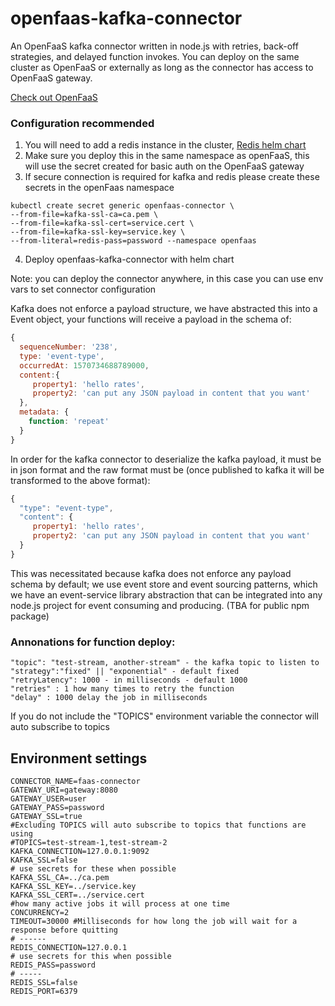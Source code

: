 # openfaas-kafka-connector

An OpenFaaS kafka connector written in node.js with retries, back-off strategies, and delayed function invokes.
You can deploy on the same cluster as OpenFaaS or externally as long as the connector has access to OpenFaaS gateway.

[Check out OpenFaaS](https://www.openfaas.com/)


### Configuration recommended 
1. You will need to add a redis instance in the cluster, [Redis helm chart](https://github.com/helm/charts/tree/master/stable/redis)
2. Make sure you deploy this in the same namespace as openFaaS, this will use the secret created for basic auth on the OpenFaaS gateway
3. If secure connection is required for kafka and redis please create these secrets in the openFaas namespace

```
kubectl create secret generic openfaas-connector \
--from-file=kafka-ssl-ca=ca.pem \
--from-file=kafka-ssl-cert=service.cert \
--from-file=kafka-ssl-key=service.key \ 
--from-literal=redis-pass=password --namespace openfaas
```

4. Deploy openfaas-kafka-connector with helm chart

Note: you can deploy the connector anywhere, in this case you can use env vars to set connector
configuration  

Kafka does not enforce a payload structure, we have abstracted this into a Event object, your functions
will receive a  payload in the schema of: 

```javascript
{ 
  sequenceNumber: '238',
  type: 'event-type',
  occurredAt: 1570734688789000,
  content:{ 
     property1: 'hello rates',
     property2: 'can put any JSON payload in content that you want'
  },
  metadata: { 
    function: 'repeat' 
  } 
}
```
In order for the kafka connector to deserialize the kafka payload, it must be in json format and
the raw format must be (once published to kafka it will be transformed to the above format): 
```javascript
{
  "type": "event-type",
  "content": {
     property1: 'hello rates',
     property2: 'can put any JSON payload in content that you want'
  }
}
```

This was necessitated because kafka does not enforce any payload schema by default; we use 
event store and event sourcing patterns, which we have an event-service library abstraction that can be integrated into any
node.js project for event consuming and producing. (TBA for public npm package)


### Annonations for function deploy: 
```
"topic": "test-stream, another-stream" - the kafka topic to listen to
"strategy":"fixed" || "exponential" - default fixed
"retryLatency": 1000 - in milliseconds - default 1000
"retries" : 1 how many times to retry the function
"delay" : 1000 delay the job in milliseconds
```
If you do not include the "TOPICS" environment variable the connector will auto subscribe to topics 

## Environment  settings
```
CONNECTOR_NAME=faas-connector
GATEWAY_URI=gateway:8080
GATEWAY_USER=user
GATEWAY_PASS=password
GATEWAY_SSL=true
#Excluding TOPICS will auto subscribe to topics that functions are using
#TOPICS=test-stream-1,test-stream-2 
KAFKA_CONNECTION=127.0.0.1:9092
KAFKA_SSL=false
# use secrets for these when possible
KAFKA_SSL_CA=../ca.pem
KAFKA_SSL_KEY=../service.key
KAFKA_SSL_CERT=../service.cert
#how many active jobs it will process at one time
CONCURRENCY=2
TIMEOUT=30000 #Milliseconds for how long the job will wait for a response before quitting
# ------
REDIS_CONNECTION=127.0.0.1
# use secrets for this when possible
REDIS_PASS=password
# -----
REDIS_SSL=false
REDIS_PORT=6379
```





